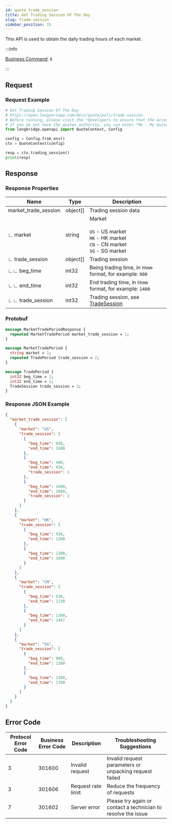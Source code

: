 ```yaml
---
id: quote_trade_session
title: Get Trading Session Of The Day
slug: trade-session
sidebar_position: 15
---
```


This API is used to obtain the daily trading hours of each market.

:::info

[Business Command](../../socket/protocol/request): `8`

:::

## Request

### Request Example

```python
# Get Trading Session Of The Day
# https://open.longportapp.com/docs/quote/pull/trade-session
# Before running, please visit the "Developers to ensure that the account has the correct quotes authority.
# If you do not have the quotes authority, you can enter "Me - My Quotes - Store" to purchase the authority through the "LongPort" mobile app.
from longbridge.openapi import QuoteContext, Config

config = Config.from_env()
ctx = QuoteContext(config)

resp = ctx.trading_session()
print(resp)
```

## Response

### Response Properties

| Name                 | Type     | Description                                                                                     |
| -------------------- | -------- | ----------------------------------------------------------------------------------------------- |
| market_trade_session | object[] | Trading session data                                                                            |
| ∟ market             | string   | Market<br/><br/>`US` - US market<br/>`HK` - HK market<br/>`CN` - CN market<br/>`SG` - SG market |
| ∟ trade_session      | object[] | Trading session                                                                                 |
| ∟∟ beg_time          | int32    | Being trading time, in `hhmm` format, for example: `900`                                        |
| ∟∟ end_time          | int32    | End trading time, in `hhmm` format, for example: `1400`                                         |
| ∟∟ trade_session     | int32    | Trading session, see [TradeSession](../objects#tradesession---trading-session)                  |

### Protobuf

```protobuf
message MarketTradePeriodResponse {
  repeated MarketTradePeriod market_trade_session = 1;
}

message MarketTradePeriod {
  string market = 1;
  repeated TradePeriod trade_session = 2;
}

message TradePeriod {
  int32 beg_time = 1;
  int32 end_time = 2;
  TradeSession trade_session = 3;
}
```

### Response JSON Example

```json
{
  "market_trade_session": [
    {
      "market": "US",
      "trade_session": [
        {
          "beg_time": 930,
          "end_time": 1600
        },
        {
          "beg_time": 400,
          "end_time": 930,
          "trade_session": 1
        },
        {
          "beg_time": 1600,
          "end_time": 2000,
          "trade_session": 2
        }
      ]
    },
    {
      "market": "HK",
      "trade_session": [
        {
          "beg_time": 930,
          "end_time": 1200
        },
        {
          "beg_time": 1300,
          "end_time": 1600
        }
      ]
    },
    {
      "market": "CN",
      "trade_session": [
        {
          "beg_time": 930,
          "end_time": 1130
        },
        {
          "beg_time": 1300,
          "end_time": 1457
        }
      ]
    },
    {
      "market": "SG",
      "trade_session": [
        {
          "beg_time": 900,
          "end_time": 1200
        },
        {
          "beg_time": 1300,
          "end_time": 1700
        }
      ]
    }
  ]
}
```

## Error Code

| Protocol Error Code | Business Error Code | Description        | Troubleshooting Suggestions                                   |
| ------------------- | ------------------- | ------------------ | ------------------------------------------------------------- |
| 3                   | 301600              | Invalid request    | Invalid request parameters or unpacking request failed        |
| 3                   | 301606              | Request rate limit | Reduce the frequency of requests                              |
| 7                   | 301602              | Server error       | Please try again or contact a technician to resolve the issue |
